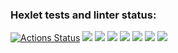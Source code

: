 ### Hexlet tests and linter status:
[![Actions Status](https://github.com/SashaTolkodubova/frontend-project-44/workflows/hexlet-check/badge.svg)](https://github.com/SashaTolkodubova/frontend-project-44/actions)
<a href="https://codeclimate.com/github/SashaTolkodubova/frontend-project-4444/maintainability"><img src="https://api.codeclimate.com/v1/badges/ad9a72da1f33b69fb866/maintainability" /></a>
<a href="https://codeclimate.com/github/SashaTolkodubova/frontend-project-4444/test_coverage"><img src="https://api.codeclimate.com/v1/badges/ad9a72da1f33b69fb866/test_coverage" /></a>
<a href="https://asciinema.org/a/nnabWYBcNY9ZNByEVTBbVM83l" target="_blank"><img src="https://asciinema.org/a/nnabWYBcNY9ZNByEVTBbVM83l.svg" /></a>
<a href="https://asciinema.org/a/5hSqMZLqsTaJot651Dy7VRKdc" target="_blank"><img src="https://asciinema.org/a/5hSqMZLqsTaJot651Dy7VRKdc.svg" /></a>
<a href="https://asciinema.org/a/EqCg1ZYiAw1bzuj7gjlD8gewO" target="_blank"><img src="https://asciinema.org/a/EqCg1ZYiAw1bzuj7gjlD8gewO.svg" /></a>
<a href="https://asciinema.org/a/QVbEGL6I6EcFpBy5l4jojG0oX" target="_blank"><img src="https://asciinema.org/a/QVbEGL6I6EcFpBy5l4jojG0oX.svg" /></a>
<a href="https://asciinema.org/a/0lSBuxz5o8qW4B0HLkUZdMEhV" target="_blank"><img src="https://asciinema.org/a/0lSBuxz5o8qW4B0HLkUZdMEhV.svg" /></a>